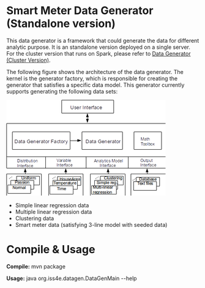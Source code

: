 Smart Meter Data Generator (Standalone version)
======================
This data generator is a framework that could generate the data for different analytic purpose. It is an standalone version deployed on a single server. For the cluster version that runs on Spark, please refer to [Data Generator (Cluster Version)](https://github.com/xiufengliu/DataGenerator-Cluster-Version). 

The following figure shows the architecture of the data generator. The kernel is the generator factory, which is responsible for creating the generator that satisfies a specific data model. This generator currently supports generating the following data sets:

![Data Generator Architecutre](architecture.png "Data generator")

* Simple linear regression data
* Multiple linear regression data
* Clustering data
* Smart meter data (satisfying 3-line model with seeded data)

Compile & Usage
=====================
**Compile:** mvn package

**Usage:** java org.iss4e.datagen.DataGenMain --help
